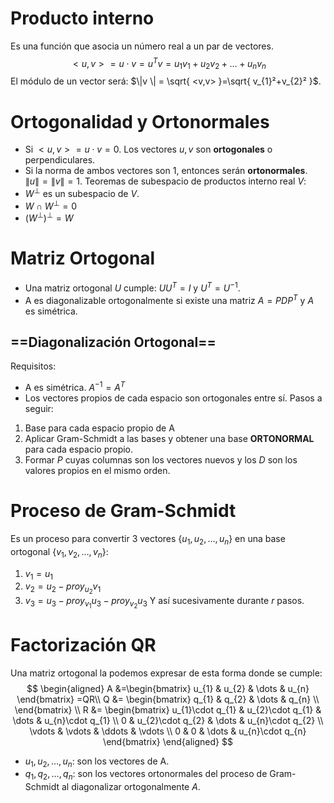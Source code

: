# Producto interno
Es una función que asocia un número real a un par de vectores.
$$
<u,v> = u \cdot v = u^{T}v=u_{1}v_{1}+u_{2}v_{2}+\dots+u_{n}v_{n}
$$
El módulo de un vector será: $\|v \| = \sqrt{ <v,v> }=\sqrt{ v_{1}²+v_{2}² }$.
# Ortogonalidad y Ortonormales
- Si $<u,v> = u\cdot v= 0$. Los vectores $u, v$ son **ortogonales** o perpendiculares.
- Si la norma de ambos vectores son 1, entonces serán **ortonormales**. $\|u \|=\|v\|=1$.
Teoremas de subespacio de productos interno real $V$:
- $W^\perp$ es un subespacio de $V$.
- $W \cap W^{\perp}={0}$
- $(W^{\perp})^{\perp}=W$
# Matriz Ortogonal
- Una matriz ortogonal $U$ cumple: $UU^{T}=I$ y $U^T=U^{-1}$.
- A es diagonalizable ortogonalmente si existe una matriz $A = PDP^T$ y $A$ es simétrica.
## ==Diagonalización Ortogonal==
Requisitos:
- A es simétrica. $A^{-1}=A^T$
- Los vectores propios de cada espacio son ortogonales entre sí.
Pasos a seguir:
1. Base para cada espacio propio de A
2. Aplicar Gram-Schmidt a las bases y obtener una base **ORTONORMAL** para cada espacio propio.
3. Formar $P$ cuyas columnas son los vectores nuevos y los $D$ son los valores propios en el mismo orden.
# Proceso de Gram-Schmidt
Es un proceso para convertir 3 vectores $\{u_{1},u_{2},\dots,u_{n}\}$ en una base ortogonal $\{v_{1},v_{2},\dots,v_{n}\}$:
1. $v_{1} = u_{1}$
2. $v_{2}=u_{2}-proy_{u_{2}}v_{1}$
3. $v_{3}=u_{3}-proy_{v_{1}}u_{3}-proy_{v_{2}}u_{3}$
Y así sucesivamente durante $r$ pasos.
# Factorización QR
Una matriz ortogonal la podemos expresar de esta forma donde se cumple:
$$
\begin{aligned}
A &=\begin{bmatrix}
u_{1} & u_{2} & \dots & u_{n}
\end{bmatrix} =QR\\
Q &= \begin{bmatrix}
q_{1}  & q_{2} & \dots & q_{n} \\
\end{bmatrix} \\
R &= \begin{bmatrix}
u_{1}\cdot q_{1} & u_{2}\cdot q_{1} & \dots & u_{n}\cdot q_{1} \\
0 & u_{2}\cdot q_{2} & \dots & u_{n}\cdot q_{2} \\
\vdots & \vdots & \ddots & \vdots \\
0 & 0 & \dots & u_{n}\cdot q_{n}
\end{bmatrix}
\end{aligned}
$$
- $u_{1},u_{2},\dots ,u_{n}$: son los vectores de A.
- $q_{1},q_{2},\dots,q_{n}$: son los vectores ortonormales del proceso de Gram-Schmidt al diagonalizar ortogonalmente $A$.